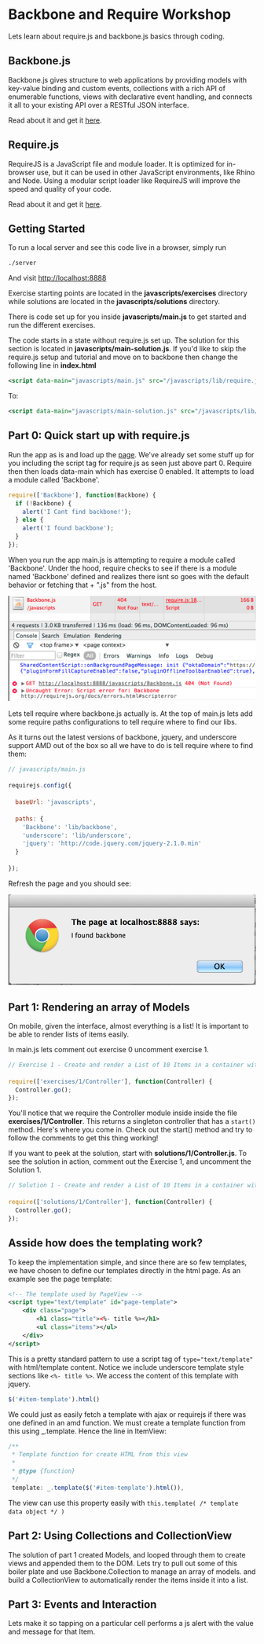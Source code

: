 Backbone and Require Workshop
=============================
Lets learn about require.js and backbone.js basics through coding.

Backbone.js
-----------

Backbone.js gives structure to web applications by providing models with key-value binding and custom events, collections with a rich API of enumerable functions, views with declarative event handling, and connects it all to your existing API over a RESTful JSON interface.

Read about it and get it [here](http://backbonejs.org/).

Require.js
----------
RequireJS is a JavaScript file and module loader. It is optimized for in-browser use, but it can be used in other JavaScript environments, like Rhino and Node. Using a modular script loader like RequireJS will improve the speed and quality of your code.

Read about it and get it [here](http://requirejs.org/).

Getting Started
---------------

To run a local server and see this code live in a browser, simply run

```bash
./server
```

And visit [http://localhost:8888](http://localhost:8888)

Exercise starting points are located in the **javascripts/exercises** directory while solutions are located in the **javascripts/solutions** directory.

There is code set up for you inside **javascripts/main.js** to get started and run the different exercises.

The code starts in a state without require.js set up. The solution for this section is located in **javascripts/main-solution.js**.  If you'd like to skip the require.js setup and tutorial and move on to backbone then change the following line in **index.html**

```xml
<script data-main="javascripts/main.js" src="/javascripts/lib/require.js"></script>
```

To:

```xml
<script data-main="javascripts/main-solution.js" src="/javascripts/lib/require.js"></script>
```

Part 0: Quick start up with require.js
--------------------------------------

Run the app as is and load up the [page](http://localhost:8888). We've already set some stuff up for you including the script tag for require.js as seen just above part 0. Require then then loads data-main which has exercise 0 enabled. It attempts to load a module called 'Backbone'.

```javascript
require(['Backbone'], function(Backbone) {
  if (!Backbone) {
    alert('I Cant find backbone!');
  } else {
    alert('I found backbone');
  }
});
```

When you run the app main.js is attempting to require a module called 'Backbone'. Under the hood, require checks to see if there is a module named 'Backbone' defined and realizes there isnt so goes with the default behavior or fetching that + ".js" from the host.

![](https://github.com/alexcorre/backbone-and-require/raw/master/images/part0/error0.png)

Lets tell require where backbone.js actually is. At the top of main.js lets add some require paths configurations to tell require where to find our libs. 

As it turns out the latest versions of backbone, jquery, and underscore support AMD out of the box so all we have to do is tell require where to find them:

```javascript
// javascripts/main.js

requirejs.config({

  baseUrl: 'javascripts',

  paths: {
    'Backbone': 'lib/backbone',
    'underscore': 'lib/underscore',
    'jquery': 'http://code.jquery.com/jquery-2.1.0.min'
  }

});
```

Refresh the page and you should see:

![](https://github.com/alexcorre/backbone-and-require/raw/master/images/part0/success0.png)

Part 1: Rendering an array of Models
---------------------------------------

On mobile, given the interface, almost everything is a list! It is important to be able to render lists of items easily.

In main.js lets comment out exercise 0 uncomment exercise 1.

```javascript
// Exercise 1 - Create and render a List of 10 Items in a container with an array of models

require(['exercises/1/Controller'], function(Controller) {
  Controller.go();
});
```
You'll notice that we require the Controller module inside inside the file **exercises/1/Controller**. This returns a singleton controller that has a `start()` method. Here's where you come in. Check out the start() method and try to follow the comments to get this thing working!

If you want to peek at the solution, start with **solutions/1/Controller.js**. To see the solution in action, comment out the Exercise 1, and uncomment the Solution 1. 

```javascript
// Solution 1 - Create and render a List of 10 Items in a container with an array of models

require(['solutions/1/Controller'], function(Controller) {
  Controller.go();
});
```

Asside how does the templating work?
-----------------------------------------
To keep the implementation simple, and since there are so few templates, we have chosen to define our templates directly in the html page. As an example see the page template:

```xml
<!-- The template used by PageView -->
<script type="text/template" id="page-template">
	<div class="page">
    	<h1 class="title"><%- title %></h1>
    	<ul class="items"></ul>
    </div>
</script>
```
This is a pretty standard pattern to use a script tag of `type="text/template"` with html/template content. Notice we include underscore template style sections like `<%- title %>`. We access the content of this template with jquery.

```javascript
$('#item-template').html()
```
We could just as easily fetch a template with ajax or requirejs if there was one defined in an amd function. We must create a template function from this using _.template. Hence the line in ItemView:

```javascript
/**
 * Template function for create HTML from this view
 *
 * @type {function}
 */
 template: _.template($('#item-template').html()),
```
The view can use this property easily with `this.template( /* template data object */ )`


Part 2: Using Collections and CollectionView
---------------------------------------

The solution of part 1 created Models, and looped through them to create views and appended them to the DOM. Lets try to pull out some of this boiler plate and use Backbone.Collection to manage an array of models. and build a CollectionView to automatically render the items inside it into a list. 

Part 3: Events and Interaction
-------------------------------
Lets make it so tapping on a particular cell performs a js alert with the value and message for that Item.



